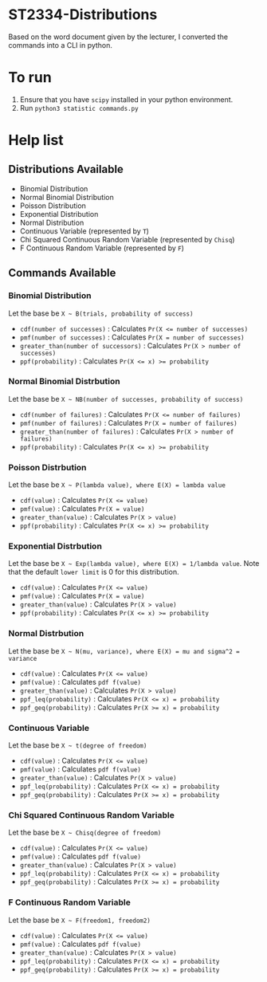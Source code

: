 # ST2334-Distributions
Based on the word document given by the lecturer, I converted the commands into a CLI in python.

# To run
1. Ensure that you have `scipy` installed in your python environment.
2. Run `python3 statistic commands.py`

# Help list
## Distributions Available
- Binomial Distribution
- Normal Binomial Distribution
- Poisson Distribution
- Exponential Distribution
- Normal Distribution
- Continuous Variable (represented by `T`)
- Chi Squared Continuous Random Variable (represented by `Chisq`)
- F Continuous Random Variable (represented by `F`)

## Commands Available
### Binomial Distribution
Let the base be `X ~ B(trials, probability of success)`
- `cdf(number of successes)` : Calculates `Pr(X <= number of successes)`
- `pmf(number of successes)` : Calculates `Pr(X = number of successes)`
- `greater_than(number of successors)` : Calculates `Pr(X > number of successes)`
- `ppf(probability)` : Calculates `Pr(X <= x) >= probability`

### Normal Binomial Distrbution
Let the base be `X ~ NB(number of successes, probability of success)`
- `cdf(number of failures)` : Calculates `Pr(X <= number of failures)`
- `pmf(number of failures)` : Calculates `Pr(X = number of failures)`
- `greater_than(number of failures)` : Calculates `Pr(X > number of failures)`
- `ppf(probability)` : Calculates `Pr(X <= x) >= probability`

### Poisson Distrbution
Let the base be `X ~ P(lambda value), where E(X) = lambda value`
- `cdf(value)` : Calculates `Pr(X <= value)`
- `pmf(value)` : Calculates `Pr(X = value)`
- `greater_than(value)` : Calculates `Pr(X > value)`
- `ppf(probability)` : Calculates `Pr(X <= x) >= probability`

### Exponential Distrbution
Let the base be `X ~ Exp(lambda value), where E(X) = 1/lambda value`. Note that the default `lower limit` is 0 for this distribution. 
- `cdf(value)` : Calculates `Pr(X <= value)`
- `pmf(value)` : Calculates `Pr(X = value)`
- `greater_than(value)` : Calculates `Pr(X > value)`
- `ppf(probability)` : Calculates `Pr(X <= x) >= probability`

### Normal Distrbution
Let the base be `X ~ N(mu, variance), where E(X) = mu and sigma^2 = variance`  
- `cdf(value)` : Calculates `Pr(X <= value)`
- `pmf(value)` : Calculates `pdf f(value)`
- `greater_than(value)` : Calculates `Pr(X > value)`
- `ppf_leq(probability)` : Calculates `Pr(X <= x) = probability`
- `ppf_geq(probability)` : Calculates `Pr(X >= x) = probability`

### Continuous Variable
Let the base be `X ~ t(degree of freedom)`  
- `cdf(value)` : Calculates `Pr(X <= value)`
- `pmf(value)` : Calculates `pdf f(value)`
- `greater_than(value)` : Calculates `Pr(X > value)`
- `ppf_leq(probability)` : Calculates `Pr(X <= x) = probability`
- `ppf_geq(probability)` : Calculates `Pr(X >= x) = probability`

### Chi Squared Continuous Random Variable
Let the base be `X ~ Chisq(degree of freedom)`  
- `cdf(value)` : Calculates `Pr(X <= value)`
- `pmf(value)` : Calculates `pdf f(value)`
- `greater_than(value)` : Calculates `Pr(X > value)`
- `ppf_leq(probability)` : Calculates `Pr(X <= x) = probability`
- `ppf_geq(probability)` : Calculates `Pr(X >= x) = probability`

### F Continuous Random Variable
Let the base be `X ~ F(freedom1, freedom2)`  
- `cdf(value)` : Calculates `Pr(X <= value)`
- `pmf(value)` : Calculates `pdf f(value)`
- `greater_than(value)` : Calculates `Pr(X > value)`
- `ppf_leq(probability)` : Calculates `Pr(X <= x) = probability`
- `ppf_geq(probability)` : Calculates `Pr(X >= x) = probability`
